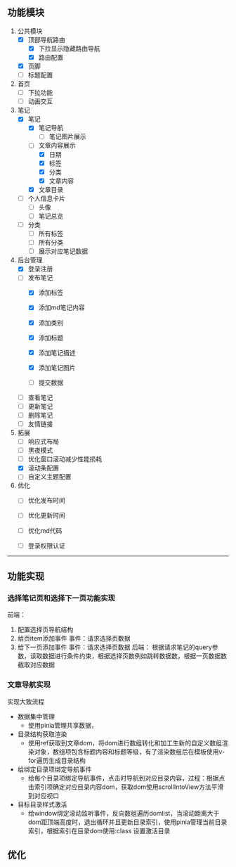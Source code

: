## 功能模块
1. 公共模块
    - [x] 顶部导航路由
      - [x] 下拉显示隐藏路由导航
      - [x] 路由配置
    - [x] 页脚
    - [ ] 标题配置
2. 首页
    - [ ] 下拉功能
    - [ ] 动画交互 
3. 笔记
    - [x] 笔记
      - [x] 笔记导航
        - [ ] 笔记图片展示
      - [ ] 文章内容展示
        - [x] 日期
        - [x] 标签
        - [x] 分类
        - [x] 文章内容
      - [x] 文章目录
    - [ ] 个人信息卡片
        - [ ] 头像
        - [ ] 笔记总览
    - [ ] 分类
      - [ ] 所有标签
      - [ ] 所有分类
      - [ ] 展示对应笔记数据
4. 后台管理
    - [x] 登录注册
    - [ ] 发布笔记
        - [x] 添加标签
        - [x] 添加md笔记内容
        - [x] 添加类别
        - [x] 添加标题
        - [x] 添加笔记描述
        - [x] 添加笔记图片

        - [ ] 提交数据  
    - [ ] 查看笔记
    - [ ] 更新笔记
    - [ ] 删除笔记
    - [ ] 友情链接
5. 拓展
    - [ ] 响应式布局
    - [ ] 黑夜模式
    - [ ] 优化窗口滚动减少性能损耗
    - [x] 滚动条配置
    - [ ] 自定义主题配置
6. 优化
    - [ ] 优化发布时间
    - [ ] 优化更新时间
    - [ ] 优化md代码
    - [ ] 登录权限认证





---
## 功能实现


### 选择笔记页和选择下一页功能实现
前端：
1. 配置选择页导航结构
2. 给页item添加事件
    事件：请求选择页数据
3. 给下一页添加事件
    事件：请求选择页数据
后端：
根据请求笔记的query参数，读取数据进行条件约束，根据选择页数例如跳转数据数，根据一页数据数截取对应数据


### 文章导航实现
实现大致流程
- 数据集中管理
  - 使用pinia管理共享数据，
- 目录结构获取渲染
  - 使用ref获取到文章dom，将dom进行数组转化和加工生新的自定义数组渲染对象，数组项包含标题内容和标题等级，有了渲染数组后在模板使用v-for遍历生成目录结构
- 给绑定目录项绑定导航事件
  - 给每个目录项绑定导航事件，点击时导航到对应目录内容，过程：根据点击索引项确定对应目录内容dom，获取dom使用scrollIntoView方法平滑到对应视口
- 目标目录样式激活
  - 给window绑定滚动监听事件，反向数组遍历domlist，当滚动距离大于dom距顶端高度时，退出循环并且更新目录索引，使用pinia管理当前目录索引，根据索引在目录dom使用:class 设置激活目录





## 优化